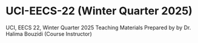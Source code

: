 # UCI-EECS-22 (Winter Quarter 2025)
UCI, EECS 22, Winter Quarter 2025 Teaching Materials Prepared by by Dr. Halima Bouzidi (Course Instructor)

